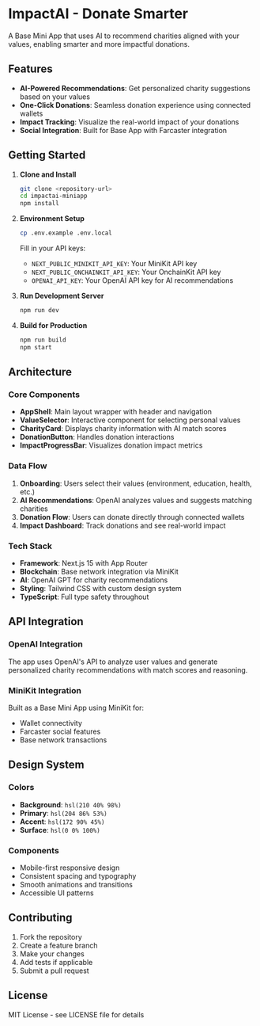# ImpactAI - Donate Smarter

A Base Mini App that uses AI to recommend charities aligned with your values, enabling smarter and more impactful donations.

## Features

- **AI-Powered Recommendations**: Get personalized charity suggestions based on your values
- **One-Click Donations**: Seamless donation experience using connected wallets
- **Impact Tracking**: Visualize the real-world impact of your donations
- **Social Integration**: Built for Base App with Farcaster integration

## Getting Started

1. **Clone and Install**
   ```bash
   git clone <repository-url>
   cd impactai-miniapp
   npm install
   ```

2. **Environment Setup**
   ```bash
   cp .env.example .env.local
   ```
   
   Fill in your API keys:
   - `NEXT_PUBLIC_MINIKIT_API_KEY`: Your MiniKit API key
   - `NEXT_PUBLIC_ONCHAINKIT_API_KEY`: Your OnchainKit API key  
   - `OPENAI_API_KEY`: Your OpenAI API key for AI recommendations

3. **Run Development Server**
   ```bash
   npm run dev
   ```

4. **Build for Production**
   ```bash
   npm run build
   npm start
   ```

## Architecture

### Core Components

- **AppShell**: Main layout wrapper with header and navigation
- **ValueSelector**: Interactive component for selecting personal values
- **CharityCard**: Displays charity information with AI match scores
- **DonationButton**: Handles donation interactions
- **ImpactProgressBar**: Visualizes donation impact metrics

### Data Flow

1. **Onboarding**: Users select their values (environment, education, health, etc.)
2. **AI Recommendations**: OpenAI analyzes values and suggests matching charities
3. **Donation Flow**: Users can donate directly through connected wallets
4. **Impact Dashboard**: Track donations and see real-world impact

### Tech Stack

- **Framework**: Next.js 15 with App Router
- **Blockchain**: Base network integration via MiniKit
- **AI**: OpenAI GPT for charity recommendations
- **Styling**: Tailwind CSS with custom design system
- **TypeScript**: Full type safety throughout

## API Integration

### OpenAI Integration
The app uses OpenAI's API to analyze user values and generate personalized charity recommendations with match scores and reasoning.

### MiniKit Integration
Built as a Base Mini App using MiniKit for:
- Wallet connectivity
- Farcaster social features
- Base network transactions

## Design System

### Colors
- **Background**: `hsl(210 40% 98%)`
- **Primary**: `hsl(204 86% 53%)`
- **Accent**: `hsl(172 90% 45%)`
- **Surface**: `hsl(0 0% 100%)`

### Components
- Mobile-first responsive design
- Consistent spacing and typography
- Smooth animations and transitions
- Accessible UI patterns

## Contributing

1. Fork the repository
2. Create a feature branch
3. Make your changes
4. Add tests if applicable
5. Submit a pull request

## License

MIT License - see LICENSE file for details
